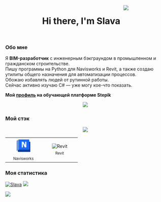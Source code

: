 <div align="center" style="display: flex; align-items: center; justify-content: center; gap: 10px;">
  <h1 style="margin: 0;">Hi there, I'm Slava</h1>
  <img src="https://user-images.githubusercontent.com/74038190/226190894-18e959ba-d458-4a94-ac44-790190f2a947.gif" height="100"/>
</div>

### Обо мне
Я **BIM-разработчик** с инженерным бэкграундом в промышленном и гражданском строительстве.  
Пишу программы на Python для Navisworks и Revit, а также создаю утилиты общего назначения для автоматизации процессов.  
Обожаю избавлять людей от рутинной работы.  
Сейчас активно изучаю C# — уже могу кое-что показать.

**Мой [профиль](https://stepik.org/users/448847717) на обучающей платформе Stepik**

<div align="center">
  <img src="https://user-images.githubusercontent.com/74038190/215283228-89a6af16-23b1-4144-ac9b-064dc973b3db.gif"/>
</div>

### Мой стэк
<p align="center">
  <a href="https://skillicons.dev">
    <img src="https://skillicons.dev/icons?i=py,cs,vscode,visualstudio,git,github,sqlite,mysql,regex" />
  </a>
</p>
<table align="center">
  <tr>
    <td align="center" width="100">
      <img src="https://github.com/PaukPySharp/PaukPySharp/raw/main/images/navisworks.png" alt="Navisworks" height="48"/><br/>
      <sub>Navisworks</sub>
    </td>
    <td align="center" width="100">
      <img src="https://cdn.simpleicons.org/autodeskrevit" alt="Revit" height="48"/><br/>
      <sub>Revit</sub>
    </td>
  </tr>
</table>

### Моя статистика
<p align="left">
  <a href=""><img height=200 src="http://github-profile-summary-cards.vercel.app/api/cards/profile-details?username=PaukPySharp&theme=dark" alt="Slava"/></a>
  <a href=""><img height=200 src="https://github-readme-stats-sigma-five.vercel.app/api/top-langs/?username=PaukPySharp&theme=dark&show_icons=true&hide_border=true&layout=compact&hide=Inno%20Setup"/></a>
</p>

![](https://komarev.com/ghpvc/?username=PaukPySharp)

<!-- виджет с рандомными цитатами
[![Readme Quotes](https://quotes-github-readme.vercel.app/api?type=horizontal&theme=dark)](https://github.com/piyushsuthar/github-readme-quotes)
--> 
